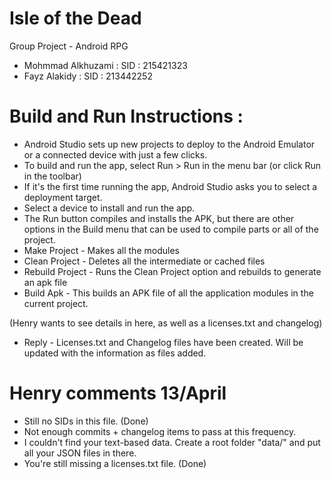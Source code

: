 # Isle of the Dead

Group Project - Android RPG

- Mohmmad Alkhuzami : SID : 215421323
- Fayz Alakidy : SID : 213442252

# Build and Run Instructions :

- Android Studio sets up new projects to deploy to the Android Emulator or a connected device with just a few clicks.
- To build and run the app, select Run > Run in the menu bar (or click Run  in the toolbar)
- If it's the first time running the app, Android Studio asks you to select a deployment target. 
- Select a device to install and run the app.
- The Run  button compiles and installs the APK, but there are other options in the Build menu that can be used to compile parts or all of the project.
- Make Project - Makes all the modules
- Clean Project - Deletes all the intermediate or cached files
- Rebuild Project - Runs the Clean Project option and rebuilds to generate an apk file
- Build Apk - This builds an APK file of all the application modules in the current project.


(Henry wants to see details in here, as well as a licenses.txt and changelog)

- Reply - Licenses.txt and Changelog files have been created. Will be updated with the information as files added.

# Henry comments 13/April
- Still no SIDs in this file. (Done)
- Not enough commits + changelog items to pass at this frequency.
- I couldn't find your text-based data. Create a root folder "data/" and put all your JSON files in there.
- You're still missing a licenses.txt file.  (Done) 
